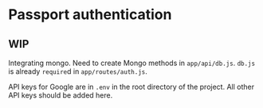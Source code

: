 Passport authentication
=======================

WIP
---

Integrating mongo.  Need to create Mongo methods in `app/api/db.js`.  `db.js` is already `require`d in `app/routes/auth.js`.

API keys for Google are in `.env` in the root directory of the project.  All other API keys should be added here.